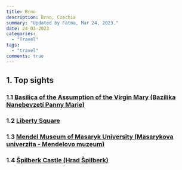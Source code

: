 ```yaml
---
title: Brno
description: Brno, Czechia
summary: "Updated by Fatma, Mar 24, 2023."
date: 24-03-2023
categories:
  - "Travel"
tags:
  - "travel"
comments: true
---
```

## 1. Top sights

### 1.1 [Basilica of the Assumption of the Virgin Mary (Bazilika Nanebevzetí Panny Marie)](https://goo.gl/maps/eHixkHtT9uEhnwbx5)

### 1.2 [Liberty Square](https://goo.gl/maps/VafxLtsKYgVib1Ju9)

### 1.3 [Mendel Museum of Masaryk University (Masarykova univerzita - Mendelovo muzeum)](https://goo.gl/maps/XJT9qJp21Rxx7UTx7)

### 1.4 [Špilberk Castle (Hrad Špilberk)](https://goo.gl/maps/D6dekXWwUNYGkf4x7)
